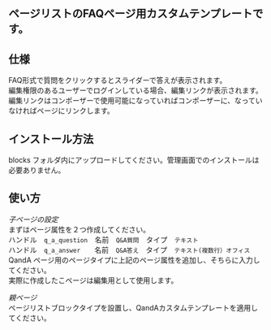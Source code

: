 ページリストのFAQページ用カスタムテンプレートです。
------

仕様
------
FAQ形式で質問をクリックするとスライダーで答えが表示されます。  
編集権限のあるユーザーでログインしている場合、編集リンクが表示されます。  
編集リンクはコンポーザーで使用可能になっていればコンポーザーに、なっていなければページにリンクします。  

インストール方法
------
blocks フォルダ内にアップロードしてください。管理画面でのインストールは必要ありません。


使い方
------
*子ページの設定*  
まずはページ属性を２つ作成してください。  
ハンドル　`q_a_question`　名前　`Q&A質問`　タイプ　`テキスト`  
ハンドル　`q_a_answer`　　名前　`Q&A答え`　タイプ　`テキスト(複数行）オフィス`  
QandA ページ用のページタイプに上記のページ属性を追加し、そちらに入力してください。  
実際に作成したこページは編集用として使用します。  

*親ページ*  
ページリストブロックタイプを設置し、QandAカスタムテンプレートを適用してください。
